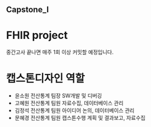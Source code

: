 ## Capstone_I
# FHIR project

중간고사 끝나면 매주 1회 이상 커밋할 예정입니다.

# 캡스톤디자인 역할
- 윤소원 전산통계 팀장 SW개발 및 디버깅
- 고혜원 전산통계 팀원 자료수집, 데이터베이스 관리
- 김정석 전산통계 팀원 아이디어 논의, 데이터베이스 관리
- 문혜경 전산통계 팀원 캡스톤수행 계획 및 결과보고, 자료수집

